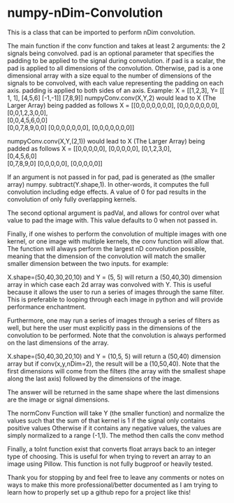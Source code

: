# numpy-nDim-Convolution
This is a class that can be imported to perform nDim convolution.

The main function if the conv function and takes at least 2 arguments: the 2 signals being convolved.
pad is an optional parameter that specifies the padding to be applied to the signal during convolution. if pad is a scalar, the pad is applied to all dimensions of the convolution. Otherwise, pad is a one dimensional array with a size equal to the number of dimensions of the signals to be convolved, with each value representing the padding on each axis. padding is applied to both sides of an axis.
Example:
X =  [[1,2,3],    Y= [[ 1, 1],
      [4,5,6]         [-1,-1]]
      [7,8,9]]
numpyConv.conv(X,Y,2) would lead to X (The Larger Array) being padded as follows
X =  [[0,0,0,0,0,0,0],
      [0,0,0,0,0,0,0],
      [0,0,1,2,3,0,0],   
      [0,0,4,5,6,0,0]         
      [0,0,7,8,9,0,0]
      [0,0,0,0,0,0,0],
      [0,0,0,0,0,0,0]]

numpyConv.conv(X,Y,(2,1)) would lead to X (The Larger Array) being padded as follows
X =  [[0,0,0,0,0],
      [0,0,0,0,0],
      [0,1,2,3,0],   
      [0,4,5,6,0]         
      [0,7,8,9,0]
      [0,0,0,0,0],
      [0,0,0,0,0]]

If an argument is not passed in for pad, pad is generated as (the smaller array) numpy. subtract(Y.shape,1). In other-words, it computes the full convolution including edge effects. A value of 0 for pad results in the convolution of only fully overlapping kernels.

The second optional argument is padVal, and allows for control over what value to pad the image with. This value defaults to 0 when not passed in.

Finally, if one wishes to perform the convolution of multiple images with one kernel, or one image with multiple kernels, the conv function will allow that. The function will always perform the largest nD convolution possible, meaning that the dimension of the convolution will match the smaller smaller dimension between the two inputs. for example:

X.shape=(50,40,30,20,10) and Y = (5, 5) will return a (50,40,30) dimension array in which case each 2d array was convolved with Y. This is useful because it allows the user to run a series of images through the same filter. This is preferable to looping through each image in python and will provide performance enchantment.

Furthermore, one may run a series of images through a series of filters as well, but here the user must explicitly pass in the dimensions of the convolution to be performed. Note that the convolution is always performed on the last dimensions of the array.

X.shape=(50,40,30,20,10) and Y = (10,5, 5) will return a (50,40) dimension array but if conv(x,y,nDim=2), the result will be a (10,50,40). Note that the first dimensions will come from the filters (the array with the smallest shape along the last axis) followed by the dimensions of the image.


The answer will be returned in the same shape where the last dimensions are the image or signal dimensions.

The normConv Function will take Y (the smaller function) and normalize the values such that the sum of that kernel is 1 if the signal only contains positive values  Otherwise if it contains any negative values, the values are simply normalized to a range (-1,1). The method then calls the conv method

Finally, a toInt function exist that converts float arrays back to an integer type of choosing. This is useful for when trying to revert an array to an image using Pillow. This function is not fully bugproof or heavily tested.  

Thank you for stopping by and feel free to leave any comments or notes on ways to make this more professional/better documented as I am trying to learn how to properly set up a github repo for a project like this!

